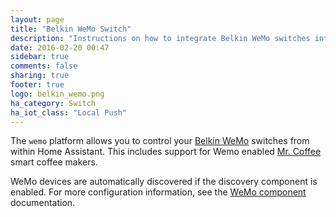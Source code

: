 ```yaml
---
layout: page
title: "Belkin WeMo Switch"
description: "Instructions on how to integrate Belkin WeMo switches into Home Assistant."
date: 2016-02-20 00:47
sidebar: true
comments: false
sharing: true
footer: true
logo: belkin_wemo.png
ha_category: Switch
ha_iot_class: "Local Push"
---
```



The `wemo` platform allows you to control your [Belkin WeMo](http://www.belkin.com/us/p/P-F7C027/) switches from within Home Assistant. This includes support for Wemo enabled [Mr. Coffee](http://www.mrcoffee.com/wemo-landing-page.html) smart coffee makers.

WeMo devices are automatically discovered if the discovery component is enabled. For more configuration information, see the [WeMo component](/components/wemo/) documentation.
